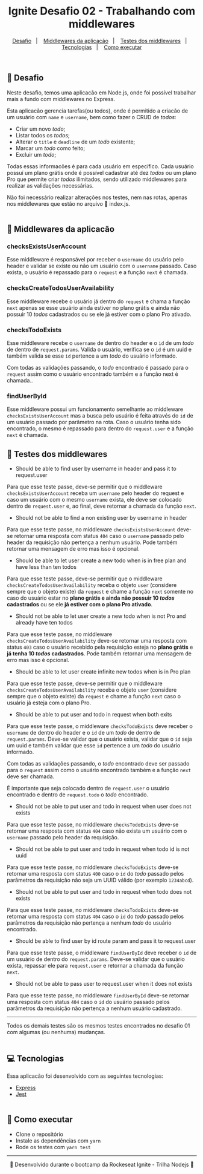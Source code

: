 <h1 align="center">Ignite Desafio 02 - Trabalhando com middlewares</h1>

<p align="center">
  <a href="#-Projeto">Desafio</a>&nbsp;&nbsp;&nbsp;|&nbsp;&nbsp;&nbsp;
  <a href="#-Middlewares-da-aplicacão">Middlewares da aplicacão</a>&nbsp;&nbsp;&nbsp;|&nbsp;&nbsp;&nbsp;
  <a href="#-Testes-dos-middlewares">Testes dos middlewares</a>&nbsp;&nbsp;&nbsp;|&nbsp;&nbsp;&nbsp;
  <a href="#-Tecnologias">Tecnologias</a>&nbsp;&nbsp;&nbsp;|&nbsp;&nbsp;&nbsp;
  <a href="#-Como-executar">Como executar</a>
</p>
<br/>

## 📙 Desafio

Neste desafio, temos uma aplicacão em Node.js, onde foi possível trabalhar mais a fundo com middlewares no Express.

Esta aplicacão gerencia tarefas(ou todos), onde é permitido a criacão de um usuário com `name` e `username`, bem como fazer o CRUD de *todos*:

- Criar um novo *todo*;
- Listar todos os *todos*;
- Alterar o `title` e `deadline` de um *todo* existente;
- Marcar um *todo* como feito;
- Excluir um *todo*;

Todas essas informacões é para cada usuário em específico. Cada usuário possuí um plano grátis onde é possível cadastrar até dez *todos* ou um plano Pro que permite criar *todos* ilimitados, sendo utilizado middlewares para realizar as validações necessárias.

Não foi necessário realizar alterações nos testes, nem nas rotas, apenas nos middlewares que estão no arquivo 📃 index.js.
<br/><br/>

## 🔸 Middlewares da aplicacão

### checksExistsUserAccount

Esse middleware é responsável por receber o `username` do usuário pelo header e validar se existe ou não um usuário com o `username` passado. Caso exista, o usuário é repassado para o `request` e a função `next` é chamada.

### checksCreateTodosUserAvailability

Esse middleware recebe o usuário já dentro do `request` e chama a função `next` apenas se esse usuário ainda estiver no plano grátis e ainda não possuir 10 *todos* cadastrados ou se ele já estiver com o plano Pro ativado. 

### checksTodoExists

Esse middleware recebe o `username` de dentro do header e o `id` de um *todo* de dentro de `request.params`. Valida o usuário, verifica se o `id` é um uuid e também valida se esse `id` pertence a um *todo* do usuário informado.

Com todas as validações passando, o *todo* encontrado é passado para o `request` assim como o usuário encontrado também e a função next é chamada..

### findUserById

Esse middleware possui um funcionamento semelhante ao middleware `checksExistsUserAccount` mas a busca pelo usuário é feita através do `id` de um usuário passado por parâmetro na rota. Caso o usuário tenha sido encontrado, o mesmo é repassado para dentro do `request.user` e a função `next` é chamada.

## 🔸 Testes dos middlewares

- Should be able to find user by username in header and pass it to request.user

Para que esse teste passe, deve-se permitir que o middleware `checksExistsUserAccount` receba um `username` pelo header do request e caso um usuário com o mesmo `username` exista, ele deve ser colocado dentro de `request.user` e, ao final, deve retornar a chamada da função `next`.

- Should not be able to find a non existing user by username in header

Para que esse teste passe, no middleware `checksExistsUserAccount` deve-se retornar uma resposta com status `404` caso o `username` passado pelo header da requisição não pertença a nenhum usuário. Pode também retornar uma mensagem de erro mas isso é opcional.

- Should be able to let user create a new todo when is in free plan and have less than ten todos

Para que esse teste passe, deve-se permitir que o middleware `checksCreateTodosUserAvailability` receba o objeto `user` (considere sempre que o objeto existe) da `request` e chame a função `next` somente no caso do usuário estar no **plano grátis e ainda não possuir 10 *todos* cadastrados** ou se ele **já estiver com o plano Pro ativado**.

- Should not be able to let user create a new todo when is not Pro and already have ten todos

Para que esse teste passe, no middleware `checksCreateTodosUserAvailability` deve-se retornar uma resposta com status `403` caso o usuário recebido pela requisição esteja no **plano grátis** e **já tenha 10 *todos* cadastrados**. Pode também retornar uma mensagem de erro mas isso é opcional.

- Should be able to let user create infinite new todos when is in Pro plan

Para que esse teste passe, deve-se permitir que o middleware `checksCreateTodosUserAvailability` receba o objeto `user` (considere sempre que o objeto existe) da `request` e chame a função `next` caso o usuário já esteja com o plano Pro.

- Should be able to put user and todo in request when both exits

Para que esse teste passe, o middleware `checksTodoExists` deve receber o `username` de dentro do header e o `id` de um *todo* de dentro de `request.params`. Deve-se validar que o usuário exista, validar que o `id` seja um uuid e também validar que esse `id` pertence a um *todo* do usuário informado.

Com todas as validações passando, o *todo* encontrado deve ser passado para o `request` assim como o usuário encontrado também e a função `next` deve ser chamada.

É importante que seja colocado dentro de `request.user` o usuário encontrado e dentro de `request.todo` o *todo* encontrado.

- Should not be able to put user and todo in request when user does not exists

Para que esse teste passe, no middleware `checksTodoExists` deve-se retornar uma resposta com status `404` caso não exista um usuário com o `username` passado pelo header da requisição.

- Should not be able to put user and todo in request when todo id is not uuid

Para que esse teste passe, no middleware `checksTodoExists` deve-se retornar uma resposta com status `400` caso o `id` do *todo* passado pelos parâmetros da requisição não seja um UUID válido (por exemplo `1234abcd`).

- Should not be able to put user and todo in request when todo does not exists

Para que esse teste passe, no middleware `checksTodoExists` deve-se retornar uma resposta com status `404` caso o `id` do *todo* passado pelos parâmetros da requisição não pertença a nenhum *todo* do usuário encontrado.

- Should be able to find user by id route param and pass it to request.user

Para que esse teste passe, o middleware `findUserById` deve receber o `id` de um usuário de dentro do `request.params`. Deve-se validar que o usuário exista, repassar ele para `request.user` e retornar a chamada da função `next`.

- Should not be able to pass user to request.user when it does not exists

Para que esse teste passe, no middleware `findUserById` deve-se retornar uma resposta com status `404` caso o `id` do usuário passado pelos parâmetros da requisição não pertença a nenhum usuário cadastrado.

---
Todos os demais testes são os mesmos testes encontrados no desafio 01 com algumas (ou nenhuma) mudanças.
<br/><br/>

## 💻 Tecnologias

Essa aplicacão foi desenvolvido com as seguintes tecnologias:

- [Express](https://expressjs.com/pt-br/)
- [Jest](https://jestjs.io/)
<br/><br/>

## 🔸 Como executar

- Clone o repositório
- Instale as dependências com `yarn`
- Rode os testes com `yarn test`

---

<p align="center">🚀 Desenvolvido durante o bootcamp da Rockeseat Ignite - Trilha Nodejs 🚀<p>